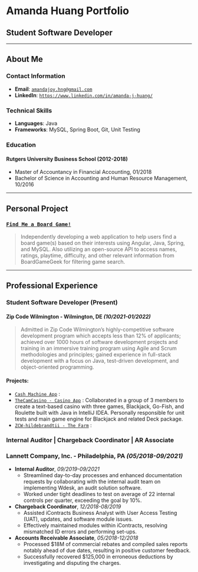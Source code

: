 # Amanda Huang Portfolio
## Student Software Developer

---

## About Me
### Contact Information
* **Email**: [`amandajoy.hng@gmail.com`](mailto:amandajoy.hng@gmail.com)
* **LinkedIn**: [`https://www.linkedin.com/in/amanda-j-huang/`](https://www.linkedin.com/in/amanda-j-huang/)

### Technical Skills
* **Languages**: Java
* **Frameworks**: MySQL, Spring Boot, Git, Unit Testing

### Education
#### **Rutgers University Business School** (2012-2018)
* Master of Accountancy in Financial Accounting, 01/2018
* Bachelor of Science in Accounting and Human Resource Management, 10/2016

---

## Personal Project
### [`Find Me a Board Game!`](https://github.com/AmandaJ-Huang/PassionProject)
> Independently developing a web application to help users find a board game(s) based on their interests using Angular, Java, Spring, and MySQL. Also utilizing an open-source API to access names, ratings, playtime, difficulty, and other relevant information from BoardGameGeek for filtering game search.

---

## Professional Experience
### **Student Software Developer (Present)**
#### Zip Code Wilmington - Wilmington, DE _(10/2021-01/2022)_
> Admitted in Zip Code Wilmington’s highly-competitive software development program which accepts less than 12% of applicants; achieved over 1000 hours of software development projects and training in an immersive training program using Agile and Scrum methodologies and principles; gained experience in full-stack development with a focus on Java, test-driven development, and object-oriented programming.
#### Projects:
* [`Cash Machine App`](https://github.com/AmandaJ-Huang/CashMachineJavaFX.git) : 
* [`TheCamCasino - Casino App`](https://github.com/TheCamCasino/casino.maven.git) : Collaborated in a group of 3 members to create a text-based casino with three games, Blackjack, Go-Fish, and Roulette built with Java in IntelliJ IDEA. Personally responsible for unit tests and main game engine for Blackjack and related Deck package.
* [`ZCW-hildebrandtii - The Farm`](https://github.com/ZCW-hildebrandtii/TheFarm7dot2.git) : 
### **Internal Auditor | Chargeback Coordinator | AR Associate**
### Lannett Company, Inc. - Philadelphia, PA _(05/2018-09/2021)_
* **Internal Auditor**, _09/2019-09/2021_
    * Streamlined day-to-day processes and enhanced documentation requests by collaborating with the internal audit team on implementing Wdesk, an audit solution software.
    * Worked under tight deadlines to test on average of 22 internal controls per quarter, exceeding the goal by 10%.
* **Chargeback Coordinator**, _12/2018-08/2019_
    * Assisted iContracts Business Analyst with User Access Testing (UAT), updates, and software module issues.
    * Effectively maintained modules within iContracts, resolving mismatched ID errors and performing set-ups.
* **Accounts Receivable Associate**, _05/2018-12/2018_
    * Processed $18M of commercial rebates and compiled sales reports notably ahead of due dates, resulting in positive customer feedback.
    * Successfully recovered $125,000 in erroneous deductions by investigating and disputing the charges.
